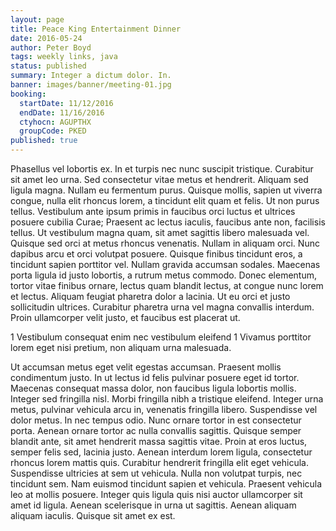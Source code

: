 ```yaml
---
layout: page
title: Peace King Entertainment Dinner
date: 2016-05-24
author: Peter Boyd
tags: weekly links, java
status: published
summary: Integer a dictum dolor. In.
banner: images/banner/meeting-01.jpg
booking:
  startDate: 11/12/2016
  endDate: 11/16/2016
  ctyhocn: AGUPTHX
  groupCode: PKED
published: true
---
```

Phasellus vel lobortis ex. In et turpis nec nunc suscipit tristique. Curabitur sit amet leo urna. Sed consectetur vitae metus et hendrerit. Aliquam sed ligula magna. Nullam eu fermentum purus. Quisque mollis, sapien ut viverra congue, nulla elit rhoncus lorem, a tincidunt elit quam et felis. Ut non purus tellus. Vestibulum ante ipsum primis in faucibus orci luctus et ultrices posuere cubilia Curae; Praesent ac lectus iaculis, faucibus ante non, facilisis tellus. Ut vestibulum magna quam, sit amet sagittis libero malesuada vel. Quisque sed orci at metus rhoncus venenatis. Nullam in aliquam orci.
Nunc dapibus arcu et orci volutpat posuere. Quisque finibus tincidunt eros, a tincidunt sapien porttitor vel. Nullam gravida accumsan sodales. Maecenas porta ligula id justo lobortis, a rutrum metus commodo. Donec elementum, tortor vitae finibus ornare, lectus quam blandit lectus, at congue nunc lorem et lectus. Aliquam feugiat pharetra dolor a lacinia. Ut eu orci et justo sollicitudin ultrices. Curabitur pharetra urna vel magna convallis interdum. Proin ullamcorper velit justo, et faucibus est placerat ut.

1 Vestibulum consequat enim nec vestibulum eleifend
1 Vivamus porttitor lorem eget nisi pretium, non aliquam urna malesuada.

Ut accumsan metus eget velit egestas accumsan. Praesent mollis condimentum justo. In ut lectus id felis pulvinar posuere eget id tortor. Maecenas consequat massa dolor, non faucibus ligula lobortis mollis. Integer sed fringilla nisl. Morbi fringilla nibh a tristique eleifend. Integer urna metus, pulvinar vehicula arcu in, venenatis fringilla libero. Suspendisse vel dolor metus. In nec tempus odio. Nunc ornare tortor in est consectetur porta. Aenean ornare tortor ac nulla convallis sagittis. Quisque semper blandit ante, sit amet hendrerit massa sagittis vitae.
Proin at eros luctus, semper felis sed, lacinia justo. Aenean interdum lorem ligula, consectetur rhoncus lorem mattis quis. Curabitur hendrerit fringilla elit eget vehicula. Suspendisse ultricies at sem ut vehicula. Nulla non volutpat turpis, nec tincidunt sem. Nam euismod tincidunt sapien et vehicula. Praesent vehicula leo at mollis posuere. Integer quis ligula quis nisi auctor ullamcorper sit amet id ligula. Aenean scelerisque in urna ut sagittis. Aenean aliquam aliquam iaculis. Quisque sit amet ex est.

